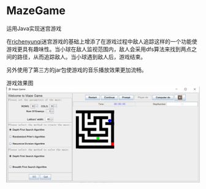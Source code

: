 # MazeGame
运用Java实现迷宫游戏

在[richenyunqi](https://github.com/richenyunqi/Maze-game)迷宫游戏的基础上增添了在游戏过程中敌人追踪这样的一个功能使游戏更具有趣味性。当小球在敌人监视范围内，敌人会采用dfs算法来找到两点之间的路径，从而追踪敌人。当小球遇到敌人后，游戏结束。

另外使用了第三方的jar包使游戏的音乐播放效果更加流畅。

游戏效果图
![maze-game](media/mazegame1.JPG)
